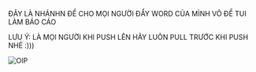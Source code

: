 ĐÂY LÀ NHÁNHN ĐỂ CHO MỌI NGƯỜI ĐẨY WORD CỦA MÌNH VÔ ĐỂ TUI LÀM BÁO CÁO

LƯU Ý: LÀ MỌI NGƯỜI KHI PUSH LÊN HÃY LUÔN PULL TRƯỚC KHI PUSH NHÉ :)))

![OIP](https://github.com/user-attachments/assets/3c9b7092-34ec-48fe-8643-003f4131fcb6)
